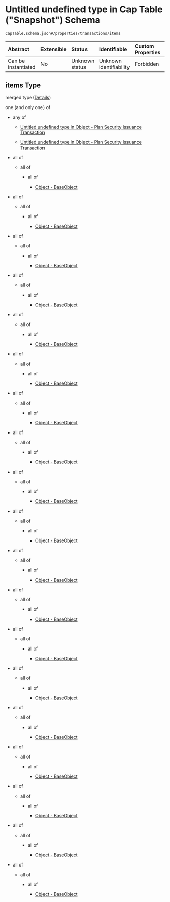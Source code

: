 # Untitled undefined type in Cap Table ("Snapshot") Schema

```txt
CapTable.schema.json#/properties/transactions/items
```



| Abstract            | Extensible | Status         | Identifiable            | Custom Properties | Additional Properties | Access Restrictions | Defined In                                                                        |
| :------------------ | :--------- | :------------- | :---------------------- | :---------------- | :-------------------- | :------------------ | :-------------------------------------------------------------------------------- |
| Can be instantiated | No         | Unknown status | Unknown identifiability | Forbidden         | Allowed               | none                | [CapTable.schema.json*](../../schema/CapTable.schema.json "open original schema") |

## items Type

merged type ([Details](captable-properties-captable---objectstransactionsschemajson-array-items.md))

one (and only one) of

*   any of

    *   [Untitled undefined type in Object - Plan Security Issuance Transaction](plansecurityissuance-anyof-0.md "check type definition")

    *   [Untitled undefined type in Object - Plan Security Issuance Transaction](plansecurityissuance-anyof-1.md "check type definition")

*   all of

    *   all of

        *   all of

            *   [Object - BaseObject](issuer-allof-object---baseobject.md "check type definition")

*   all of

    *   all of

        *   all of

            *   [Object - BaseObject](issuer-allof-object---baseobject.md "check type definition")

*   all of

    *   all of

        *   all of

            *   [Object - BaseObject](issuer-allof-object---baseobject.md "check type definition")

*   all of

    *   all of

        *   all of

            *   [Object - BaseObject](issuer-allof-object---baseobject.md "check type definition")

*   all of

    *   all of

        *   all of

            *   [Object - BaseObject](issuer-allof-object---baseobject.md "check type definition")

*   all of

    *   all of

        *   all of

            *   [Object - BaseObject](issuer-allof-object---baseobject.md "check type definition")

*   all of

    *   all of

        *   all of

            *   [Object - BaseObject](issuer-allof-object---baseobject.md "check type definition")

*   all of

    *   all of

        *   all of

            *   [Object - BaseObject](issuer-allof-object---baseobject.md "check type definition")

*   all of

    *   all of

        *   all of

            *   [Object - BaseObject](issuer-allof-object---baseobject.md "check type definition")

*   all of

    *   all of

        *   all of

            *   [Object - BaseObject](issuer-allof-object---baseobject.md "check type definition")

*   all of

    *   all of

        *   all of

            *   [Object - BaseObject](issuer-allof-object---baseobject.md "check type definition")

*   all of

    *   all of

        *   all of

            *   [Object - BaseObject](issuer-allof-object---baseobject.md "check type definition")

*   all of

    *   all of

        *   all of

            *   [Object - BaseObject](issuer-allof-object---baseobject.md "check type definition")

*   all of

    *   all of

        *   all of

            *   [Object - BaseObject](issuer-allof-object---baseobject.md "check type definition")

*   all of

    *   all of

        *   all of

            *   [Object - BaseObject](issuer-allof-object---baseobject.md "check type definition")

*   all of

    *   all of

        *   all of

            *   [Object - BaseObject](issuer-allof-object---baseobject.md "check type definition")

*   all of

    *   all of

        *   all of

            *   [Object - BaseObject](issuer-allof-object---baseobject.md "check type definition")

*   all of

    *   all of

        *   all of

            *   [Object - BaseObject](issuer-allof-object---baseobject.md "check type definition")

*   all of

    *   all of

        *   all of

            *   [Object - BaseObject](issuer-allof-object---baseobject.md "check type definition")
